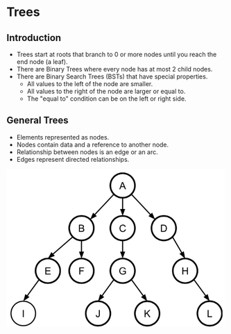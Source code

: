 # Trees

## Introduction
- Trees start at roots that branch to 0 or more nodes until you reach the end node (a leaf).
- There are Binary Trees where every node has at most 2 child nodes.
- There are Binary Search Trees (BSTs) that have special properties.
    - All values to the left of the node are smaller.
    - All values to the right of the node are larger or equal to.
    - The "equal to" condition can be on the left or right side.

## General Trees
- Elements represented as nodes.
- Nodes contain data and a reference to another node.
- Relationship between nodes is an edge or an arc.
- Edges represent directed relationships.

![alt text][tree]

[tree]: https://github.com/eyc94/Notes/blob/master/images/general_tree.png "Image of general tree"